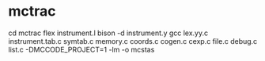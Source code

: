 # mctrac

cd mctrac
flex instrument.l
bison -d instrument.y 
gcc lex.yy.c instrument.tab.c symtab.c memory.c coords.c cogen.c cexp.c file.c debug.c list.c -DMCCODE_PROJECT=1 -lm -o mcstas
